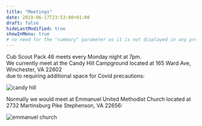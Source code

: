 ```yaml
---
title: "Meetings"
date: 2019-06-17T23:53:00+01:00
draft: false
hideLastModified: true
showInMenu: true
# no need for the "summary" parameter as it is not displayed in any previews
---
```


Cub Scout Pack 46 meets every Monday night at 7pm.  
We currently meet at the Candy Hill Campground located at 165 Ward Ave, Winchester, VA 22602  
due to requiring additional space for Covid precautions:

![candy hill](/images/candy-hill-location.png)

Normally we would meet at Emmanuel United Methodist Church located at 2732 Martinsburg Pike Stephenson, VA 22656:

![emmanuel church](/images/emmanuel-church-location.png)
